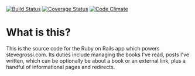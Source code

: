 [![Build Status](https://codeship.com/projects/de77ce40-55ac-0132-5ab4-0a29efabe26e/status)](https://codeship.com/projects/49354)
[![Coverage Status](https://coveralls.io/repos/stevegrossi/stevegrossi/badge.png?branch=master)](https://coveralls.io/r/stevegrossi/stevegrossi?branch=master)
[![Code Climate](https://codeclimate.com/github/stevegrossi/stevegrossi.png)](https://codeclimate.com/github/stevegrossi/stevegrossi)

# What is this?

This is the source code for the Ruby on Rails app which powers stevegrossi.com. Its duties include managing the books I've read, posts I've written, which can be optionally be about a book or an external link, plus a handful of informational pages and redirects.

